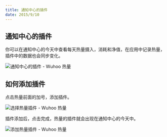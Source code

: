 ```yaml
---
title: 通知中心的插件
date: 2015/9/10
---
```


## 通知中心的插件

你可以在通知中心的今天中查看每天热量摄入，消耗和净值，在应用中记录热量，插件中的数据也会同步变化。

![通知中心的插件 - Wuhoo 热量](/images/screenshot72.png)

## 如何添加插件

点击热量前面的加号，添加插件。

![选择热量插件 - Wuhoo 热量](/images/screenshot73.png)

插件添加后，点击完成，热量的插件就会出现在通知中心的今天中。

![添加热量插件 - Wuhoo 热量](/images/screenshot74.png)
